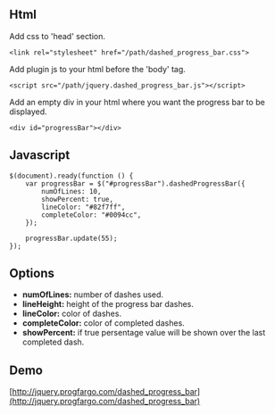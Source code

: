 ## Html

Add css to 'head' section.

```<link rel="stylesheet" href="/path/dashed_progress_bar.css">```

Add plugin js to your html before the 'body' tag.

```<script src="/path/jquery.dashed_progress_bar.js"></script>```

Add an empty div in your html where you want the progress bar to be displayed.

```<div id="progressBar"></div>```

## Javascript
```
$(document).ready(function () {
	var progressBar = $("#progressBar").dashedProgressBar({
		numOfLines: 10,
		showPercent: true,
		lineColor: "#82f7ff",
		completeColor: "#0094cc",
	});
	
	progressBar.update(55);
});
```
## Options
- **numOfLines:** number of dashes used.
- **lineHeight:** height of the progress bar dashes.
- **lineColor:** color of dashes.
- **completeColor:** color of completed dashes.
- **showPercent:** if true persentage value will be shown over the last completed dash.

## Demo
[http://jquery.progfargo.com/dashed_progress_bar](http://jquery.progfargo.com/dashed_progress_bar)

